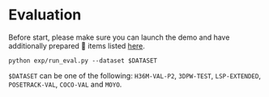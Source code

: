 # Evaluation

Before start, please make sure you can launch the demo and have additionally prepared 🔵 items listed [here](./SETUP.md#overview).

```shell
python exp/run_eval.py --dataset $DATASET
```

`$DATASET` can be one of the following: `H36M-VAL-P2`, `3DPW-TEST`, `LSP-EXTENDED`, `POSETRACK-VAL`, `COCO-VAL` and `MOYO`.